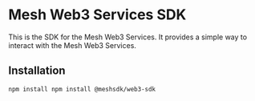 # Mesh Web3 Services SDK

This is the SDK for the Mesh Web3 Services. It provides a simple way to interact with the Mesh Web3 Services.

## Installation

```bash
npm install npm install @meshsdk/web3-sdk

```